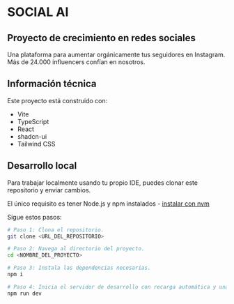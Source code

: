 
# SOCIAL AI

## Proyecto de crecimiento en redes sociales

Una plataforma para aumentar orgánicamente tus seguidores en Instagram. Más de 24.000 influencers confían en nosotros.

## Información técnica

Este proyecto está construido con:

- Vite
- TypeScript
- React
- shadcn-ui
- Tailwind CSS

## Desarrollo local

Para trabajar localmente usando tu propio IDE, puedes clonar este repositorio y enviar cambios.

El único requisito es tener Node.js y npm instalados - [instalar con nvm](https://github.com/nvm-sh/nvm#installing-and-updating)

Sigue estos pasos:

```sh
# Paso 1: Clona el repositorio.
git clone <URL_DEL_REPOSITORIO>

# Paso 2: Navega al directorio del proyecto.
cd <NOMBRE_DEL_PROYECTO>

# Paso 3: Instala las dependencias necesarias.
npm i

# Paso 4: Inicia el servidor de desarrollo con recarga automática y una vista previa instantánea.
npm run dev
```

